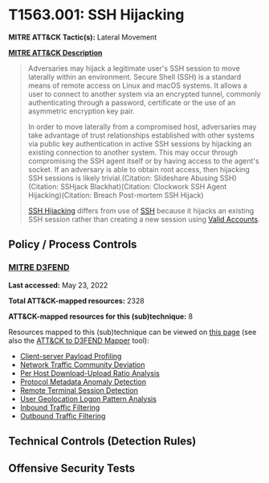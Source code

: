 # T1563.001: SSH Hijacking
**MITRE ATT&CK Tactic(s):** Lateral Movement

**[MITRE ATT&CK Description](https://attack.mitre.org/techniques/T1563/001)**
<blockquote>Adversaries may hijack a legitimate user's SSH session to move laterally within an environment. Secure Shell (SSH) is a standard means of remote access on Linux and macOS systems. It allows a user to connect to another system via an encrypted tunnel, commonly authenticating through a password, certificate or the use of an asymmetric encryption key pair.

In order to move laterally from a compromised host, adversaries may take advantage of trust relationships established with other systems via public key authentication in active SSH sessions by hijacking an existing connection to another system. This may occur through compromising the SSH agent itself or by having access to the agent's socket. If an adversary is able to obtain root access, then hijacking SSH sessions is likely trivial.(Citation: Slideshare Abusing SSH)(Citation: SSHjack Blackhat)(Citation: Clockwork SSH Agent Hijacking)(Citation: Breach Post-mortem SSH Hijack)

[SSH Hijacking](https://attack.mitre.org/techniques/T1563/001) differs from use of [SSH](https://attack.mitre.org/techniques/T1021/004) because it hijacks an existing SSH session rather than creating a new session using [Valid Accounts](https://attack.mitre.org/techniques/T1078).</blockquote>

## Policy / Process Controls
### [MITRE D3FEND](https://d3fend.mitre.org/)
**Last accessed:** May 23, 2022

**Total ATT&CK-mapped resources:** 2328

**ATT&CK-mapped resources for this (sub)technique:** 8

Resources mapped to this (sub)technique can be viewed on [this page](https://d3fend.mitre.org/) (see also the [ATT&CK to D3FEND Mapper](https://d3fend.mitre.org/tools/attack-mapper) tool):

* [Client-server Payload Profiling](https://d3fend.mitre.org/technique/d3f:Client-serverPayloadProfiling)
* [Network Traffic Community Deviation](https://d3fend.mitre.org/technique/d3f:NetworkTrafficCommunityDeviation)
* [Per Host Download-Upload Ratio Analysis](https://d3fend.mitre.org/technique/d3f:PerHostDownload-UploadRatioAnalysis)
* [Protocol Metadata Anomaly Detection](https://d3fend.mitre.org/technique/d3f:ProtocolMetadataAnomalyDetection)
* [Remote Terminal Session Detection](https://d3fend.mitre.org/technique/d3f:RemoteTerminalSessionDetection)
* [User Geolocation Logon Pattern Analysis](https://d3fend.mitre.org/technique/d3f:UserGeolocationLogonPatternAnalysis)
* [Inbound Traffic Filtering](https://d3fend.mitre.org/technique/d3f:InboundTrafficFiltering)
* [Outbound Traffic Filtering](https://d3fend.mitre.org/technique/d3f:OutboundTrafficFiltering)

## Technical Controls (Detection Rules)

## Offensive Security Tests
